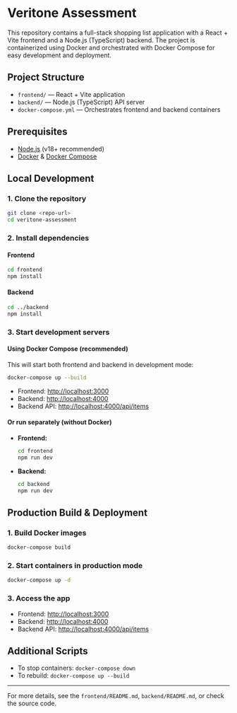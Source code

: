 # Veritone Assessment

This repository contains a full-stack shopping list application with a React + Vite frontend and a Node.js (TypeScript) backend. The project is containerized using Docker and orchestrated with Docker Compose for easy development and deployment.

## Project Structure

- `frontend/` — React + Vite application
- `backend/` — Node.js (TypeScript) API server
- `docker-compose.yml` — Orchestrates frontend and backend containers

## Prerequisites

- [Node.js](https://nodejs.org/) (v18+ recommended)
- [Docker](https://www.docker.com/) & [Docker Compose](https://docs.docker.com/compose/)

## Local Development

### 1. Clone the repository

```bash
git clone <repo-url>
cd veritone-assessment
```

### 2. Install dependencies

#### Frontend

```bash
cd frontend
npm install
```

#### Backend

```bash
cd ../backend
npm install
```

### 3. Start development servers

#### Using Docker Compose (recommended)

This will start both frontend and backend in development mode:

```bash
docker-compose up --build
```

- Frontend: [http://localhost:3000](http://localhost:3000)
- Backend: [http://localhost:4000](http://localhost:4000)
- Backend API: [http://localhost:4000/api/items](http://localhost:4000/api/items)

#### Or run separately (without Docker)

- **Frontend:**

  ```bash
  cd frontend
  npm run dev
  ```

- **Backend:**

  ```bash
  cd backend
  npm run dev
  ```

## Production Build & Deployment

### 1. Build Docker images

```bash
docker-compose build
```

### 2. Start containers in production mode

```bash
docker-compose up -d
```

### 3. Access the app

- Frontend: [http://localhost:3000](http://localhost:3000)
- Backend: [http://localhost:4000](http://localhost:4000)
- Backend API: [http://localhost:4000/api/items](http://localhost:4000/api/items)

## Additional Scripts

- To stop containers: `docker-compose down`
- To rebuild: `docker-compose up --build`

---

For more details, see the `frontend/README.md`, `backend/README.md`, or check the source code.
